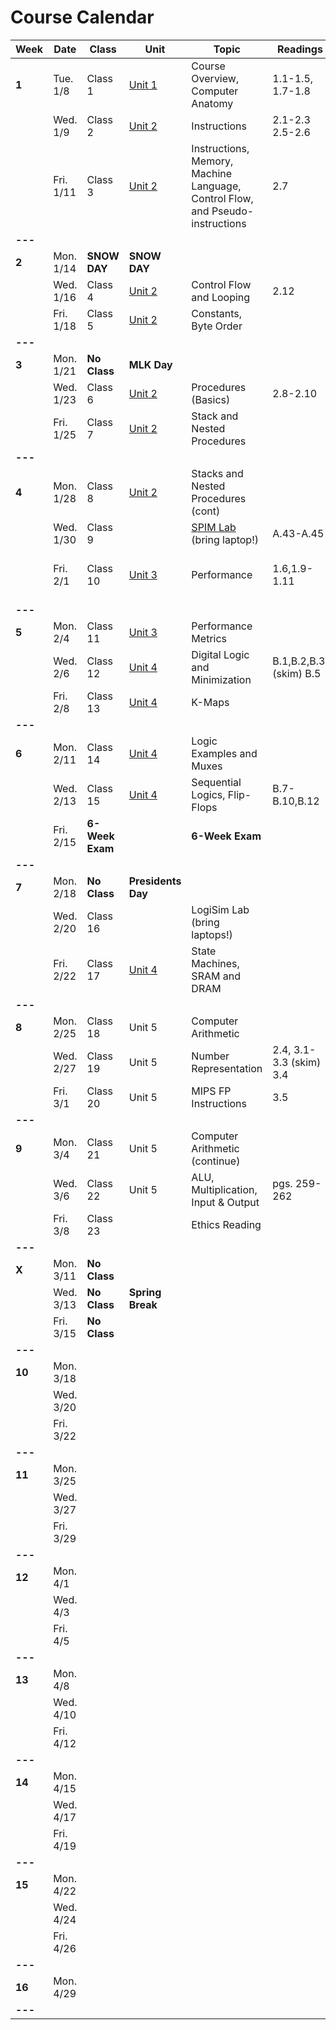 # Course Calendar

    
| **Week** | **Date**  | **Class**       | **Unit**                   | **Topic**                                                                     | **Readings**            | **Assignment**                                                                                   |
|----------|-----------|-----------------|----------------------------|-------------------------------------------------------------------------------|-------------------------|--------------------------------------------------------------------------------------------------|
| **1**    | Tue. 1/8  | Class 1         | [Unit 1](units/unit_01.md) | Course Overview, Computer Anatomy                                             | 1.1-1.5, 1.7-1.8        |                                                                                                  |
|          | Wed. 1/9  | Class 2         | [Unit 2](units/unit_02.md) | Instructions                                                                  | 2.1-2.3 <br> 2.5-2.6    |                                                                                                  |
|          | Fri. 1/11 | Class 3         | [Unit 2](units/unit_02.md) | Instructions, Memory, Machine Language, Control Flow, and Pseudo-instructions | 2.7                     | [Quiz](https://github.com/adamaviv/ic220-s19-quiz/blob/master/quizzes/03-Add-Sub-Load-Store.txt) |
| **---**  |           |                 |                            |                                                                               |                         |                                                                                                  |
| **2**    | Mon. 1/14 | **SNOW DAY**    | **SNOW DAY**               |                                                                               |                         |                                                                                                  |
|          | Wed. 1/16 | Class 4         | [Unit 2](units/unit_02.md) | Control Flow and Looping                                                      | 2.12                    | [Quiz](https://github.com/adamaviv/ic220-s19-quiz/blob/master/quizzes/04-indexing-looping.txt)<br>[HW-0](hw/hw00.md) Due                                                                           |
|          | Fri. 1/18 | Class 5         | [Unit 2](units/unit_02.md) | Constants, Byte Order                                                         |                         | [HW-1](hw/hw01.pdf) Due                                                                          |
| **---**  |           |                 |                            |                                                                               |                         |                                                                                                  |
| **3**    | Mon. 1/21 | **No Class**    | **MLK Day**                |                                                                               |                         |                                                                                                  |
|          | Wed. 1/23 | Class 6         | [Unit 2](units/unit_02.md) | Procedures (Basics)                                                         | 2.8-2.10                |                                                                                                  |
|          | Fri. 1/25 | Class 7         | [Unit 2](units/unit_02.md) | Stack and Nested Procedures                                                             |                         | [HW-2](hw/hw02.pdf) Due                                                                          |
| **---**  |           |                 |                            |                                                                               |                         |                                                                                                  |
| **4**    | Mon. 1/28 | Class 8         | [Unit 2](units/unit_02.md) | Stacks and Nested Procedures (cont)                                                      |                         |                                                                                                  |
|          | Wed. 1/30 | Class 9         |                            | [SPIM Lab](/lab/lab01.md)  (bring laptop!)                                                     | A.43-A.45               | [Pre-lab](/lab/lab01.md) Due                                                                                      |
|          | Fri. 2/1  | Class 10        | [Unit 3](units/unit_03.md)                     | Performance                                                                   | 1.6,1.9-1.11            | [Lab-1](/lab/lab01.md) Due <br> <br> [Project 1](/proj/01/proj01.md) Assigned                                                                                        |
| **---**  |           |                 |                            |                                                                               |                         |                                                                                                  |
| **5**    | Mon. 2/4  | Class 11        | [Unit 3](units/unit_03.md)                     | Performance Metrics                                                           |                         | [HW-3](/hw/hw_03.pdf) Due                                                                         |
|          | Wed. 2/6  | Class 12        | [Unit 4](units/unit_04.md)      | Digital Logic and Minimization                                                | B.1,B.2,B.3, (skim) B.5 |                                                                                                  |
|          | Fri. 2/8  | Class 13        | [Unit 4](units/unit_04.md) | K-Maps                                                                        |                         | [HW-4](/hw/hw04.pdf) Due                                                                                         |
| **---**  |           |                 |                            |                                                                               |                         |                                                                                                  |
| **6**    | Mon. 2/11 | Class 14        | [Unit 4](units/unit_04.md) | Logic Examples and Muxes                                                      |                         | [Project 1](/proj/01/proj01.md) Due                                                                                                                                                 |
|          | Wed. 2/13 | Class 15        | [Unit 4](units/unit_04.md) | Sequential Logics, Flip-Flops                                                 | B.7-B.10,B.12           |                                                                                                  |
|          | Fri. 2/15 | **6-Week Exam** |                            | **6-Week Exam**                                                               |                         |                                                                                                  |
| **---**  |           |                 |                            |                                                                               |                         |                                                                                                  |
| **7**    | Mon. 2/18 | **No Class**    | **Presidents Day**         |                                                                               |                         |                                                                                                  |
|          | Wed. 2/20 | Class 16        |                            | LogiSim Lab (bring laptops!)                                                  |                         | [HW-5](hw/hw05.pdf) Due                                                                                         |
|          | Fri. 2/22 | Class 17        | [Unit 4](units/unit_04.md)           | State Machines, SRAM and DRAM                                                 |                         |                                                                                                  |
| **---**  |           |                 |                            |                                                                               |                         |                                                                                                  |
| **8**    | Mon. 2/25 | Class 18        | Unit 5                     | Computer Arithmetic                                                           |                         |                                                                                                  |
|          | Wed. 2/27 | Class 19        | Unit 5                     | Number Representation                                                         | 2.4, 3.1-3.3 (skim) 3.4 | Logisim Lab Due                                                                                  |
|          | Fri. 3/1  | Class 20        | Unit 5                     | MIPS FP Instructions                                                          | 3.5                     |                                                                                                  |
| **---**  |           |                 |                            |                                                                               |                         |                                                                                                  |
| **9**    | Mon. 3/4  | Class 21        | Unit 5                     | Computer Arithmetic (continue)                                                |                         | Paper Description Due                                                                            |
|          | Wed. 3/6  | Class 22        | Unit 5                     | ALU, Multiplication, Input & Output                                           | pgs. 259-262            |                                                                                                  |
|          | Fri. 3/8  | Class 23        |                            | Ethics Reading                                                                |                         | HW-6 Due                                                                                         |
| **---**  |           |                 |                            |                                                                               |                         |                                                                                                  |
| **X**    | Mon. 3/11 | **No Class**    |                            |                                                                               |                         |                                                                                                  |
|          | Wed. 3/13 | **No Class**    | **Spring Break**           |                                                                               |                         |                                                                                                  |
|          | Fri. 3/15 | **No Class**    |                            |                                                                               |                         |                                                                                                  |
| **---**  |           |                 |                            |                                                                               |                         |                                                                                                  |
| **10**   | Mon. 3/18 |                 |                            |                                                                               |                         |                                                                                                  |
|          | Wed. 3/20 |                 |                            |                                                                               |                         |                                                                                                  |
|          | Fri. 3/22 |                 |                            |                                                                               |                         |                                                                                                  |
| **---**  |           |                 |                            |                                                                               |                         |                                                                                                  |
| **11**   | Mon. 3/25 |                 |                            |                                                                               |                         |                                                                                                  |
|          | Wed. 3/27 |                 |                            |                                                                               |                         |                                                                                                  |
|          | Fri. 3/29 |                 |                            |                                                                               |                         |                                                                                                  |
| **---**  |           |                 |                            |                                                                               |                         |                                                                                                  |
| **12**   | Mon. 4/1  |                 |                            |                                                                               |                         |                                                                                                  |
|          | Wed. 4/3  |                 |                            |                                                                               |                         |                                                                                                  |
|          | Fri. 4/5  |                 |                            |                                                                               |                         |                                                                                                  |
| **---**  |           |                 |                            |                                                                               |                         |                                                                                                  |
| **13**   | Mon. 4/8  |                 |                            |                                                                               |                         |                                                                                                  |
|          | Wed. 4/10 |                 |                            |                                                                               |                         |                                                                                                  |
|          | Fri. 4/12 |                 |                            |                                                                               |                         |                                                                                                  |
| **---**  |           |                 |                            |                                                                               |                         |                                                                                                  |
| **14**   | Mon. 4/15 |                 |                            |                                                                               |                         |                                                                                                  |
|          | Wed. 4/17 |                 |                            |                                                                               |                         |                                                                                                  |
|          | Fri. 4/19 |                 |                            |                                                                               |                         |                                                                                                  |
| **---**  |           |                 |                            |                                                                               |                         |                                                                                                  |
| **15**   | Mon. 4/22 |                 |                            |                                                                               |                         |                                                                                                  |
|          | Wed. 4/24 |                 |                            |                                                                               |                         |                                                                                                  |
|          | Fri. 4/26 |                 |                            |                                                                               |                         |                                                                                                  |
| **---**  |           |                 |                            |                                                                               |                         |                                                                                                  |
| **16**   | Mon. 4/29 |                 |                            |                                                                               |                         |                                                                                                  |
| **---**  |           |                 |                            |                                                                               |                         |                                                                                                  |




